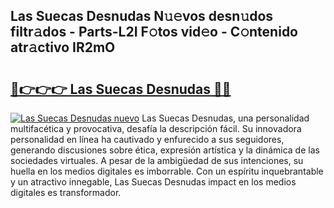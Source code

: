 ## Las Suecas Desnudas N𝚞𝚎vos desn𝚞dos filtr𝚊dos - Parts-L2I F𝚘tos vid𝚎o - C𝚘ntenido atr𝚊ctivo IR2mO

# <h2><a href="http://mb6sva.tromn.icu/?c=Las+Suecas+Desnudas">🔗👉👉👉 Las Suecas Desnudas 🔗🔗</a></h2>

[![Las Suecas Desnudas nuevo](https://i.imgur.com/pEAQMta.gif)](http://mb6sva.tromn.icu/?c=Las+Suecas+Desnudas)
Las Suecas Desnudas, una personalidad multifacética y provocativa, desafía la descripción fácil. Su innovadora personalidad en línea ha cautivado y enfurecido a sus seguidores, generando discusiones sobre ética, expresión artística y la dinámica de las sociedades virtuales. A pesar de la ambigüedad de sus intenciones, su huella en los medios digitales es imborrable. Con un espíritu inquebrantable y un atractivo innegable, Las Suecas Desnudas impact en los medios digitales es transformador.
